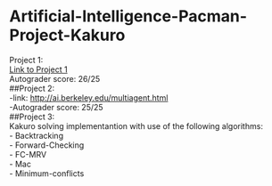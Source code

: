 # Artificial-Intelligence-Pacman-Project-Kakuro

Project 1:  
 [Link to Project 1](http://ai.berkeley.edu/search.html "Project 1: Berkeley")    
 Autograder score: 26/25  
##Project 2:  
  -link: http://ai.berkeley.edu/multiagent.html  
  -Autograder score: 25/25  
##Project 3:  
  Kakuro solving implementantion with use of the following algorithms:  
    - Backtracking  
    - Forward-Checking  
    - FC-MRV  
    - Mac  
    - Minimum-conflicts  
